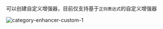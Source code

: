 可以创建自定义增强器，目前仅支持基于`正则表达式`的自定义增强器

![category-enhancer-custom-1](/img/category-enhancer-custom-1.png)